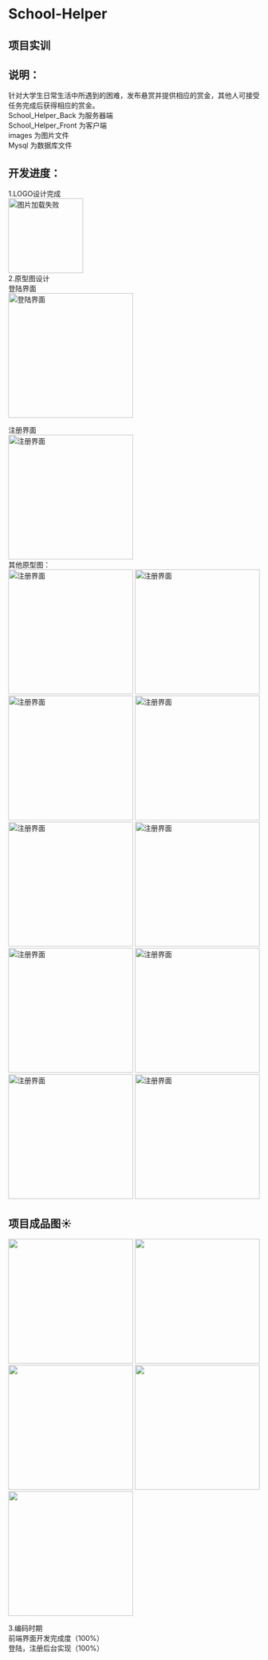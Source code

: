 ﻿# School-Helper
## 项目实训

## 说明：   
针对大学生日常生活中所遇到的困难，发布悬赏并提供相应的赏金，其他人可接受任务完成后获得相应的赏金。  
School_Helper_Back  为服务器端  
School_Helper_Front 为客户端  
images 为图片文件  
Mysql  为数据库文件  


## 开发进度：  
1.LOGO设计完成  
<img src="https://github.com/shangyifei666/School-Helper/blob/master/images/LOGO.jpg" width="150" height="150" alt="图片加载失败"/>  
2.原型图设计   
登陆界面   
<img src="https://github.com/shangyifei666/School-Helper/blob/master/images/%E5%8E%9F%E5%9E%8B%E5%9B%BE/%E7%99%BB%E9%99%86.png" width="250" alt="登陆界面"/>
  
  
注册界面     
<img src="https://github.com/shangyifei666/School-Helper/blob/master/images/%E5%8E%9F%E5%9E%8B%E5%9B%BE/%E6%B3%A8%E5%86%8C.png" width="250" alt="注册界面"/>  
其他原型图：   
<img src="https://github.com/shangyifei666/School-Helper/blob/master/images/%E5%8E%9F%E5%9E%8B%E5%9B%BE/%E4%B8%AA%E4%BA%BA%E4%B8%BB%E9%A1%B5.png" width="250" alt="注册界面"/>
<img src="https://github.com/shangyifei666/School-Helper/blob/master/images/%E5%8E%9F%E5%9E%8B%E5%9B%BE/%E4%BB%BB%E5%8A%A1%E9%A1%B5.png" width="250" alt="注册界面"/>
<img src="https://github.com/shangyifei666/School-Helper/blob/master/images/%E5%8E%9F%E5%9E%8B%E5%9B%BE/%E5%8F%91%E5%B8%83%E6%82%AC%E8%B5%8F%E9%A1%B5.png" width="250" alt="注册界面"/>
<img src="https://github.com/shangyifei666/School-Helper/blob/master/images/%E5%8E%9F%E5%9E%8B%E5%9B%BE/%E5%B8%83%E5%91%8A%E6%A0%8F%E9%A1%B5.png" width="250" alt="注册界面"/>
<img src="https://github.com/shangyifei666/School-Helper/blob/master/images/%E5%8E%9F%E5%9E%8B%E5%9B%BE/%E5%BF%98%E8%AE%B0%E5%AF%86%E7%A0%81%E9%A1%B5.png" width="250" alt="注册界面"/>
<img src="https://github.com/shangyifei666/School-Helper/blob/master/images/%E5%8E%9F%E5%9E%8B%E5%9B%BE/%E6%82%AC%E8%B5%8F%E8%AF%A6%E6%83%85%E9%A1%B5.png" width="250" alt="注册界面"/>
<img src="https://github.com/shangyifei666/School-Helper/blob/master/images/%E5%8E%9F%E5%9E%8B%E5%9B%BE/%E6%B6%88%E6%81%AF%E9%A1%B5.png" width="250" alt="注册界面"/>
<img src="https://github.com/shangyifei666/School-Helper/blob/master/images/%E5%8E%9F%E5%9E%8B%E5%9B%BE/%E8%81%8A%E5%A4%A9%E9%A1%B5.png" width="250" alt="注册界面"/>
<img src="https://github.com/shangyifei666/School-Helper/blob/master/images/%E5%8E%9F%E5%9E%8B%E5%9B%BE/%E8%AE%BE%E7%BD%AE%E9%A1%B5.png" width="250" alt="注册界面"/>
<img src="https://github.com/shangyifei666/School-Helper/blob/master/images/%E5%8E%9F%E5%9E%8B%E5%9B%BE/%E9%92%B1%E5%8C%85%E9%A1%B5.png" width="250" alt="注册界面"/>  

##  项目成品图:sunny:  
<img src="https://github.com/shangyifei666/School-Helper/blob/master/images/%E5%AE%9E%E7%89%A9%E5%9B%BE/%E5%AE%9E%E7%89%A9%E5%9B%BE1.png" width="250"/>
<img src="https://github.com/shangyifei666/School-Helper/blob/master/images/%E5%AE%9E%E7%89%A9%E5%9B%BE/%E5%AE%9E%E7%89%A9%E5%9B%BE2.png" width="250"/>
<img src="https://github.com/shangyifei666/School-Helper/blob/master/images/%E5%AE%9E%E7%89%A9%E5%9B%BE/%E5%AE%9E%E7%89%A9%E5%9B%BE3.png" width="250"/>
<img src="https://github.com/shangyifei666/School-Helper/blob/master/images/%E5%AE%9E%E7%89%A9%E5%9B%BE/%E5%AE%9E%E7%89%A9%E5%9B%BE4.png" width="250"/>
<img src="https://github.com/shangyifei666/School-Helper/blob/master/images/%E5%AE%9E%E7%89%A9%E5%9B%BE/%E5%AE%9E%E7%89%A9%E5%9B%BE5.png" width="250"/>



3.编码时期  
前端界面开发完成度（100%）  
登陆，注册后台实现（100%）
